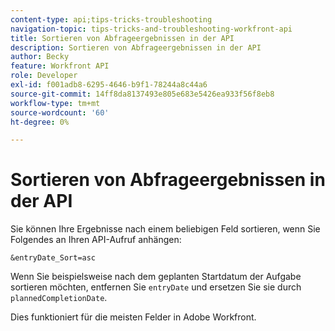 ```yaml
---
content-type: api;tips-tricks-troubleshooting
navigation-topic: tips-tricks-and-troubleshooting-workfront-api
title: Sortieren von Abfrageergebnissen in der API
description: Sortieren von Abfrageergebnissen in der API
author: Becky
feature: Workfront API
role: Developer
exl-id: f001adb8-6295-4646-b9f1-78244a8c44a6
source-git-commit: 14ff8da8137493e805e683e5426ea933f56f8eb8
workflow-type: tm+mt
source-wordcount: '60'
ht-degree: 0%

---
```



# Sortieren von Abfrageergebnissen in der API

Sie können Ihre Ergebnisse nach einem beliebigen Feld sortieren, wenn Sie Folgendes an Ihren API-Aufruf anhängen:

```
&entryDate_Sort=asc
```

Wenn Sie beispielsweise nach dem geplanten Startdatum der Aufgabe sortieren möchten, entfernen Sie `entryDate` und ersetzen Sie sie durch `plannedCompletionDate`.

Dies funktioniert für die meisten Felder in Adobe Workfront.
